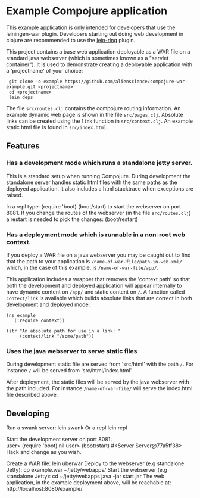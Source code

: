 
# Example Compojure application #

This example application is only intended for developers that use the leiningen-war plugin. Developers starting out doing web development in clojure are recommended to use the [lein-ring](https://github.com/weavejester/lein-ring) plugin.

This project contains a base web application deployable as a WAR file on a standard java webserver (which is sometimes known as a "servlet container"). It is used to demonstrate creating a deployable application with a 'projectname' of your choice:

     git clone -o example https://github.com/alienscience/compojure-war-example.git <projectname>
     cd <projectname>
     lein deps

The file `src/routes.clj` contains the compojure routing information. An example dynamic web page is shown in the file `src/pages.clj`. Absolute links can be created using the `link` function in `src/context.clj`. An example static html file is found in `src/index.html`.
 
## Features ##

### Has a development mode which runs a standalone jetty server. ###

This is a standard setup when running Compojure. During development the standalone server handles static html files with the same paths as the deployed application. It also includes a html stacktrace when exceptions are raised.

In a repl type:
     (require 'boot)
     (boot/start)
to start the webserver on port 8081. If you change the routes of the webserver (in the file `src/routes.clj`) a restart is needed to pick the changes:
     (boot/restart)

### Has a deployment mode which is runnable in a non-root web context. ###

If you deploy a WAR file on a java webserver you may be caught out to find that the path to your application is `/name-of-war-file/path-in-web-xml/` which, in the case of this example, is `/name-of-war-file/app/`. 

This application includes a wrapper that removes the 'context path' so that both the development and deployed application will appear internally to have dynamic content on `/app/` and static content on `/`. A function called `context/link` is available which builds absolute links that are correct in both development and deployed mode:
 
    (ns example
       (:require context))
       
    (str "An absolute path for use in a link: "
         (context/link "/some/path"))

### Uses the java webserver to serve static files ###

During development static file are served from 'src/html' with the path `/`. For instance `/` will be served from 'src/html/index.html'.

After deployment, the static files will be served by the java webserver with the path included. For instance `/name-of-war-file/` will serve the index.html file described above.

## Developing ##

Run a swank server:
    lein swank
Or a repl
    lein repl    
   
Start the development server on port 8081:   
    user> (require 'boot)
    nil
    user> (boot/start)
    #<Server Server@77a5ff38>
Hack and change as you wish.

Create a WAR file:
    lein uberwar
Deploy to the webserver (e.g standalone Jetty):
    cp example.war ~/jetty/webapps/
Start the webserver (e.g standalone Jetty):
    cd ~/jetty/webapps
    java -jar start.jar
The web application, in the example deployment above, will be reachable at:
    http://localhost:8080/example/



